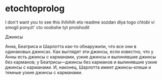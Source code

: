 # etochtoprolog
I don't want you to see this
ihihihih eto readme sozdan dlya togo chtobi vi smogli ponyzt' cto voobshe tyt proishodit

Джинсы

Анна, Беатриса и Шарлотта как-то обнаружили, что все они в одинаковых джинсах. Как
выглядят эти джинсы, если известно, что у Анны есть джинсы с карманами, узкие джинсы и
вылинявшие джинсы без карманов; у Беатрисы—джинсы без карманов и вылинявшие узкие
джинсы с карманами. И, наконец, Шарлотта имеет джинсы-клеши и темные узкие джинсы с
карманами.
